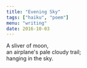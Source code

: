 ```yaml
---
title: "Evening Sky"
tags: ["haiku", "poem"]
menu: "writing"
date: 2016-10-03
---
```


A sliver of moon,  
an airplane's pale cloudy trail;  
hanging in the sky.  
